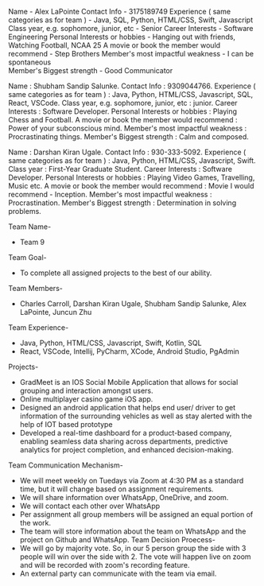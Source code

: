 Name - Alex LaPointe
Contact Info - 3175189749
Experience ( same categories as for team ) - Java, SQL, Python, HTML/CSS, Swift, Javascript
Class year, e.g. sophomore, junior, etc - Senior
Career Interests - Software Engineering
Personal Interests or hobbies - Hanging out with friends, Watching Football, NCAA 25
A movie or book the member would recommend - Step Brothers 
Member's most impactful weakness - I can be spontaneous   
Member's Biggest strength - Good Communicator

Name : Shubham Sandip Salunke.
Contact Info : 9309044766.
Experience ( same categories as for team ) : Java, Python, HTML/CSS, Javascript, SQL, React, VSCode.
Class year, e.g. sophomore, junior, etc : junior.
Career Interests : Software Developer.
Personal Interests or hobbies : Playing Chess and Football.
A movie or book the member would recommend : Power of your subconscious mind. 
Member's most impactful weakness : Procrastinating things.
Member's Biggest strength : Calm and composed.

Name : Darshan Kiran Ugale.
Contact Info : 930-333-5092.
Experience ( same categories as for team ) : Java, Python, HTML/CSS, Javascript, Swift.
Class year : First-Year Graduate Student.
Career Interests : Software Developer.
Personal Interests or hobbies : Playing Video Games, Travelling, Music etc.
A movie or book the member would recommend : Movie I would recommend - Inception.
Member's most impactful weakness : Procrastination.
Member's Biggest strength : Determination in solving problems.

Team Name- 
* Team 9

Team Goal-
* To complete all assigned projects to the best of our ability.

Team Members-
* Charles Carroll, Darshan Kiran Ugale, Shubham Sandip Salunke, Alex LaPointe, Juncun Zhu

Team Experience-
* Java, Python, HTML/CSS, Javascript, Swift, Kotlin, SQL
* React, VSCode, Intellij, PyCharm, XCode, Android Studio, PgAdmin

Projects-
* GradMeet is an IOS Social Mobile Application that allows for social grouping and interaction amongst users.
* Online multiplayer casino game iOS app.
* Designed an android application that helps end user/ driver to get information of the surrounding vehicles as well as stay alerted with the help of IOT based prototype
* Developed a real-time dashboard for a product-based company, enabling seamless data sharing across departments, predictive analytics for project completion, and enhanced decision-making.

Team Communication Mechanism-
* We will meet weekly on Tuedays via Zoom at 4:30 PM as a standard time, but it will change based on assignment requirements.  
* We will share information over WhatsApp, OneDrive, and zoom.  
* We will contact each other over WhatsApp
* Per assignment all group members will be assigned an equal portion of the work.
* The team will store information about the team on WhatsApp and the project on Github and WhatsApp.
Team Decision Proecess-
* We will go by majority vote. So, in our 5 person group the side with 3 people will win over the side with 2. The vote will happen live on zoom and will be recorded with zoom's recording feature.
* An external party can communicate with the team via email.

